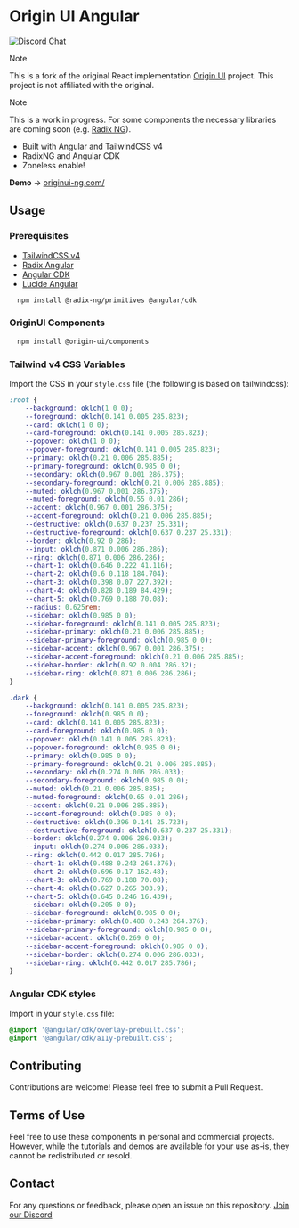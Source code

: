 # Origin UI Angular

[![Discord Chat](https://img.shields.io/discord/1231525968586346567.svg?color=5865F2&logo=discord&logoColor=FFFFFF)](https://discord.gg/NaJb2XRWX9)

> [!NOTE]
> This is a fork of the original React implementation [Origin UI](https://originui.com/) project. This project is not affiliated with the original.

> [!NOTE]
> This is a work in progress. For some components the necessary libraries are coming soon (e.g. [Radix NG](https://www.radix-ng.com/primitives/overview/introduction)).

- Built with Angular and TailwindCSS v4
- RadixNG and Angular CDK
- Zoneless enable!

**Demo** → [originui-ng.com/](https://originui-ng.com/)

## Usage

### Prerequisites

- [TailwindCSS v4](https://tailwindcss.com/)
- [Radix Angular](https://radix-ng.com)
- [Angular CDK](https://material.angular.io/cdk/categories)
- [Lucide Angular](https://lucide.dev/guide/packages/lucide-angular)

```bash
  npm install @radix-ng/primitives @angular/cdk
```

### OriginUI Components

```bash
  npm install @origin-ui/components
```

### Tailwind v4 CSS Variables
Import the CSS in your `style.css` file (the following is based on tailwindcss):

```css
:root {
    --background: oklch(1 0 0);
    --foreground: oklch(0.141 0.005 285.823);
    --card: oklch(1 0 0);
    --card-foreground: oklch(0.141 0.005 285.823);
    --popover: oklch(1 0 0);
    --popover-foreground: oklch(0.141 0.005 285.823);
    --primary: oklch(0.21 0.006 285.885);
    --primary-foreground: oklch(0.985 0 0);
    --secondary: oklch(0.967 0.001 286.375);
    --secondary-foreground: oklch(0.21 0.006 285.885);
    --muted: oklch(0.967 0.001 286.375);
    --muted-foreground: oklch(0.55 0.01 286);
    --accent: oklch(0.967 0.001 286.375);
    --accent-foreground: oklch(0.21 0.006 285.885);
    --destructive: oklch(0.637 0.237 25.331);
    --destructive-foreground: oklch(0.637 0.237 25.331);
    --border: oklch(0.92 0 286);
    --input: oklch(0.871 0.006 286.286);
    --ring: oklch(0.871 0.006 286.286);
    --chart-1: oklch(0.646 0.222 41.116);
    --chart-2: oklch(0.6 0.118 184.704);
    --chart-3: oklch(0.398 0.07 227.392);
    --chart-4: oklch(0.828 0.189 84.429);
    --chart-5: oklch(0.769 0.188 70.08);
    --radius: 0.625rem;
    --sidebar: oklch(0.985 0 0);
    --sidebar-foreground: oklch(0.141 0.005 285.823);
    --sidebar-primary: oklch(0.21 0.006 285.885);
    --sidebar-primary-foreground: oklch(0.985 0 0);
    --sidebar-accent: oklch(0.967 0.001 286.375);
    --sidebar-accent-foreground: oklch(0.21 0.006 285.885);
    --sidebar-border: oklch(0.92 0.004 286.32);
    --sidebar-ring: oklch(0.871 0.006 286.286);
}

.dark {
    --background: oklch(0.141 0.005 285.823);
    --foreground: oklch(0.985 0 0);
    --card: oklch(0.141 0.005 285.823);
    --card-foreground: oklch(0.985 0 0);
    --popover: oklch(0.141 0.005 285.823);
    --popover-foreground: oklch(0.985 0 0);
    --primary: oklch(0.985 0 0);
    --primary-foreground: oklch(0.21 0.006 285.885);
    --secondary: oklch(0.274 0.006 286.033);
    --secondary-foreground: oklch(0.985 0 0);
    --muted: oklch(0.21 0.006 285.885);
    --muted-foreground: oklch(0.65 0.01 286);
    --accent: oklch(0.21 0.006 285.885);
    --accent-foreground: oklch(0.985 0 0);
    --destructive: oklch(0.396 0.141 25.723);
    --destructive-foreground: oklch(0.637 0.237 25.331);
    --border: oklch(0.274 0.006 286.033);
    --input: oklch(0.274 0.006 286.033);
    --ring: oklch(0.442 0.017 285.786);
    --chart-1: oklch(0.488 0.243 264.376);
    --chart-2: oklch(0.696 0.17 162.48);
    --chart-3: oklch(0.769 0.188 70.08);
    --chart-4: oklch(0.627 0.265 303.9);
    --chart-5: oklch(0.645 0.246 16.439);
    --sidebar: oklch(0.205 0 0);
    --sidebar-foreground: oklch(0.985 0 0);
    --sidebar-primary: oklch(0.488 0.243 264.376);
    --sidebar-primary-foreground: oklch(0.985 0 0);
    --sidebar-accent: oklch(0.269 0 0);
    --sidebar-accent-foreground: oklch(0.985 0 0);
    --sidebar-border: oklch(0.274 0.006 286.033);
    --sidebar-ring: oklch(0.442 0.017 285.786);
}
```

### Angular CDK styles
Import in your `style.css` file:

```css
@import '@angular/cdk/overlay-prebuilt.css';
@import '@angular/cdk/a11y-prebuilt.css';
```

## Contributing

Contributions are welcome! Please feel free to submit a Pull Request.

## Terms of Use

Feel free to use these components in personal and commercial projects. However, while the tutorials and demos are available for your use as-is, they cannot be redistributed or resold.

## Contact

For any questions or feedback, please open an issue on this repository.
[Join our Discord](https://discord.gg/NaJb2XRWX9)
